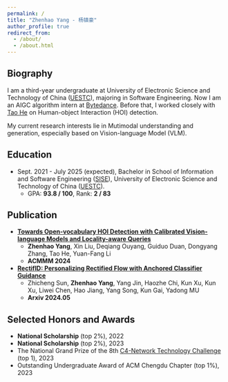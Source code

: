 ```yaml
---
permalink: /
title: "Zhenhao Yang - 杨镇豪"
author_profile: true
redirect_from: 
  - /about/
  - /about.html
---
```


Biography
------
I am a third-year undergraduate at University of Electronic Science and Technology of China ([UESTC](https://en.uestc.edu.cn/)), majoring in Software Engineering. Now I am an AIGC algorithm intern at [Bytedance](https://www.bytedance.com/). Before that, I worked closely with [Tao He](https://ht014.github.io/) on Human-object Interaction (HOI) detection. 

My current research interests lie in Mutimodal understanding and generation, especially based on Vision-language Model (VLM).

Education
------
* Sept. 2021 - July 2025 (expected), Bachelor in School of Information and Software Engineering ([SISE](https://sise.uestc.edu.cn/)), University of Electronic Science and Technology of China ([UESTC](https://en.uestc.edu.cn/)).
  * GPA: **93.8 / 100**, Rank: **2 / 83**
    
Publication
------
* [**Towards Open-vocabulary HOI Detection with Calibrated Vision-language Models and Locality-aware Queries**]()
  * **Zhenhao Yang**, Xin Liu, Deqiang Ouyang, Guiduo Duan, Dongyang Zhang, Tao He, Yuan-Fang Li
  * **ACMMM 2024**
* [**RectifID: Personalizing Rectified Flow with Anchored Classifier Guidance**](https://arxiv.org/pdf/2405.14677)
  * Zhicheng Sun, **Zhenhao Yang**, Yang Jin, Haozhe Chi, Kun Xu, Kun Xu, Liwei Chen, Hao Jiang, Yang Song, Kun Gai, Yadong MU
  * **Arxiv 2024.05**
  
Selected Honors and Awards
------
* **National Scholarship** (top 2%), 2022
* **National Scholarship** (top 2%), 2023
* The National Grand Prize of the 8th [C4-Network Technology Challenge](http://net.c4best.cn/) (top 1), 2023
* Outstanding Undergraduate Award of ACM Chengdu Chapter (top 1%), 2023
